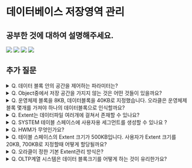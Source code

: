 # 데이터베이스 저장영역 관리

## 공부한 것에 대하여 설명해주세요.

<img src="https://user-images.githubusercontent.com/103404127/217786504-02788bdd-1dce-481a-a715-8a08ed8fb683.jpg">

<img src="https://user-images.githubusercontent.com/103404127/217786516-34784c00-50b6-40dc-a05d-b0c577ef0d9e.jpg">

<img src="https://user-images.githubusercontent.com/103404127/218077775-f596df28-fbaf-4615-94d8-ace0bf763ccb.jpg">

<img src="https://user-images.githubusercontent.com/103404127/218077789-5896d567-10b0-47fb-ae2e-2b91d21b507d.jpg">


## 추가 질문

<details>
    <summary>Q. 데이터 블록 안의 공간을 제어하는 파라미터는?</summary>
    <div markdown="1">
        A. PCTFREE
    </div>
</details>


<details>
        <summary>Q. Object중에서 저장 공간을 가지지 않는 것은 어떤 것들이 있을까요?</summary>
    <div markdown="1">
        A. 뷰, 시퀀스, 시노님
    </div>
</details>


<details>
        <summary>Q. 운영체제 블록을 8KB, 데이터블록을 40KB로 지정했습니다. 오라클은 운영체제 블록 몇개를 가져야 하나의 데이터블록으로 인식할까요?</summary>
    <div markdown="1">
        A. 5개
    </div>
</details>


<details>
        <summary>Q. Extent는 데이터파일 여러개에 걸쳐서 존재할 수 있나요?</summary>
    <div markdown="1">
        A. 없음.
    </div>
</details>

<details>
        <summary>Q. SYSTEM 테이블 스페이스에 사용자용 세그먼트를 생성할 수 있나요 ?</summary>
    <div markdown="1">
        A. 없음.
    </div>
</details>

<details>
        <summary>Q. HWM가 무엇인가요?</summary>
    <div markdown="1">
        A. 세그먼트 위치를 표시. 포맷된 부분과 포맷되지않은 부분을 구분
    </div>
</details>

<details>
        <summary>Q. 테이블 스페이스의 Extent 크기가 500KB입니다. 사용자가 Extent 크기를 20KB, 700KB로 지정할때 어떻게 할당될까요?</summary>
    <div markdown="1">
        A. Uniform(균일크기) 옵션. 로컬저장관리방식. 20KB일때 처음 크기 500KB 그대로, 700KB일때는 500KB 2개
    </div>
</details>

<details>
        <summary>Q. 오라클이 정한 기본 Extent관리 방식은?</summary>
    <div markdown="1">
        A. 로컬관리방식
    </div>
</details>

<details>
        <summary>Q. OLTP계열 시스템은 데이터 블록크기를 어떻게 하는 것이 유리한가요?</summary>
    <div markdown="1">
        A. 데이터 크기가 작다면 블록 크기도 작게 하는 것이 좋다.(캐시적중룔 높임)
    </div>
</details>
